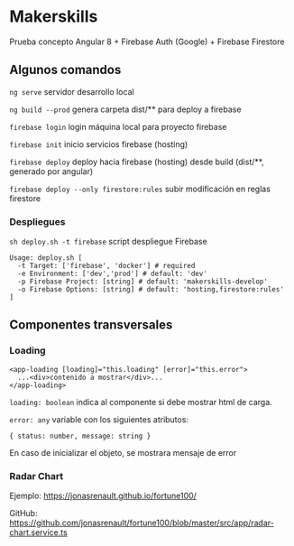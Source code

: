 # Makerskills

Prueba concepto Angular 8 + Firebase Auth (Google) + Firebase Firestore

## Algunos comandos

`ng serve` servidor desarrollo local

`ng build --prod` genera carpeta dist/** para deploy a firebase

`firebase login` login máquina local para proyecto firebase

`firebase init` inicio servicios firebase (hosting)

`firebase deploy` deploy hacia firebase (hosting) desde build (dist/**, generado por angular)

`firebase deploy --only firestore:rules` subir modificación en reglas firestore

### Despliegues

`sh deploy.sh -t firebase` script despliegue Firebase

```
Usage: deploy.sh [
  -t Target: ['firebase', 'docker'] # required
  -e Environment: ['dev','prod'] # default: 'dev'
  -p Firebase Project: [string] # default: 'makerskills-develop'
  -o Firebase Options: [string] # default: 'hosting,firestore:rules'
]
```

## Componentes transversales
### Loading
```
<app-loading [loading]="this.loading" [error]="this.error">
  ...<div>contenido a mostrar</div>...
</app-loading>
```

`loading: boolean` indica al componente si debe mostrar html de carga.

`error: any` variable con los siguientes atributos:
```
{ status: number, message: string }
```
En caso de inicializar el objeto, se mostrara mensaje de error

### Radar Chart

Ejemplo: https://jonasrenault.github.io/fortune100/

GitHub: https://github.com/jonasrenault/fortune100/blob/master/src/app/radar-chart.service.ts